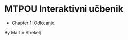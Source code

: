 # MTPOU Interaktivni učbenik

- [Chapter 1: Odlocanje](https://martinstrekelj.github.io/MTPOU/Chapters/1Odlocanje.html)

By Martin Štrekelj